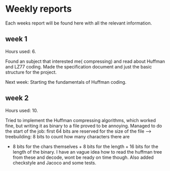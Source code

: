 # Weekly reports
Each weeks report will be found here with all the relevant information.

## week 1
Hours used: 6.

Found an subject that interested me( compressing) and read about Huffman and LZ77 coding. Made the specification document and just the basic structure for the project. 

Next week: Starting the fundamentals of Huffman coding.


## week 2
Hours used: 10.

Tried to implement the Huffman compressing algorithms, which worked fine, but writing it as binary to a file proved to be annoying. 
Managed to do the start of the job: first 64 bits are reserved for the size of the file --> treebuilding: 8 bits to count how many characters there are 
+ 8 bits for the chars themselves + 8 bits for the length + 16 bits for the length of the binary.
I have an vague idea how to read the huffman tree from these and decode, wont be ready on time though.
Also added checkstyle and Jacoco and some tests. 
